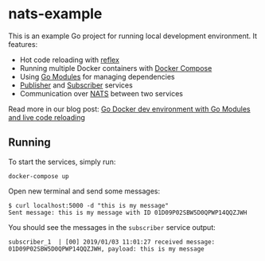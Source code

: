# nats-example

This is an example Go project for running local development environment. It features:

* Hot code reloading with [reflex](https://github.com/cespare/reflex)
* Running multiple Docker containers with [Docker Compose](https://docs.docker.com/compose)
* Using [Go Modules](https://github.com/golang/go/wiki/Modules) for managing dependencies
* [Publisher](publisher/main.go) and [Subscriber](subscriber/main.go) services
* Communication over [NATS](https://nats.io/) between two services

Read more in our blog post: [Go Docker dev environment with Go Modules and live code reloading](https://threedots.tech/post/go-docker-dev-environment-with-go-modules-and-live-code-reloading/)

## Running

To start the services, simply run:

```
docker-compose up
```

Open new terminal and send some messages:

```
$ curl localhost:5000 -d "this is my message"
Sent message: this is my message with ID 01D09P02SBW5D0QPWP14QQZJWH
```

You should see the messages in the `subscriber` service output:

```
subscriber_1  | [00] 2019/01/03 11:01:27 received message: 01D09P02SBW5D0QPWP14QQZJWH, payload: this is my message
```
